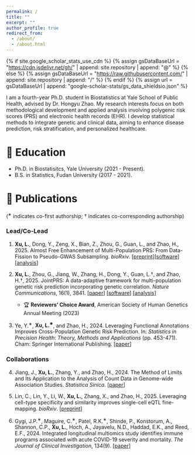 ```yaml
---
permalink: /
title: ""
excerpt: ""
author_profile: true
redirect_from: 
  - /about/
  - /about.html
---
```


{% if site.google_scholar_stats_use_cdn %}
{% assign gsDataBaseUrl = "https://cdn.jsdelivr.net/gh/" | append: site.repository | append: "@" %}
{% else %}
{% assign gsDataBaseUrl = "https://raw.githubusercontent.com/" | append: site.repository | append: "/" %}
{% endif %}
{% assign url = gsDataBaseUrl | append: "google-scholar-stats/gs_data_shieldsio.json" %}

<span class='anchor' id='about-me'></span>

I am a fourth-year Ph.D. student in Biostatistics at Yale School of Public Health, advised by Dr. Hongyu Zhao. My research interests focus on both methodological development and applied analysis involving polygenic risk scores (PRS) and electronic health records (EHR). I develop statistical methods to integrate genetic and clinical data, aiming to enhance disease prediction, risk stratification, and personalized healthcare.

# 📖 Education
- Ph.D. in Biostatisitcs, Yale University (2021 - Present).
- B.S. in Statistics, Fudan University (2017 - 2021). 
  
# 📝 Publications
(<sup>∗</sup> indicates co-first authorship; † indicates co-corresponding authorship)

### Lead/Co-Lead
1. **Xu, L.**, Dong, Y., Zeng, X., Bian, Z., Zhou, G., Guan, L., and Zhao, H., 2025. Almost Free Enhancement of Multi-Population PRS: From Data-Fission to Pseudo-GWAS Subsampling. *bioRxiv*. [[preprint](https://www.biorxiv.org/content/10.1101/2025.06.16.659952v1)][[software](https://github.com/LeqiXu/MIXPRS)][[analysis](https://github.com/LeqiXu/MIXPRS_analysis)]

2. **Xu, L.**, Zhou, G., Jiang, W., Zhang, H., Dong, Y., Guan, L.†, and Zhao, H.†, 2025. JointPRS: A data-adaptive framework for multi-population genetic risk prediction incorporating genetic correlation. *Nature Communications*, 16(1), 3841. [[paper](https://www.nature.com/articles/s41467-025-59243-x)] [[software](https://github.com/LeqiXu/JointPRS)] [[analysis](https://github.com/LeqiXu/JointPRS_analysis)]
   * 🏆 **Reviewers’ Choice Award**, American Society of Human Genetics Annual Meeting (2023)

3. Ye, Y.<sup>∗</sup>, **Xu, L.<sup>∗</sup>**, and Zhao, H., 2024. Leveraging Functional Annotations Improves Cross-Population Genetic Risk Prediction. In: *Statistics in Precision Health: Theory, Methods and Applications* (pp. 453-471). Cham: Springer International Publishing. [[paper](https://link.springer.com/chapter/10.1007/978-3-031-50690-1_18)]

### Collaborations
4. Jiang, J., **Xu, L.**, Zhang, Y., and Zhao, H., 2024. The Method of Limits and Its Application to the Analysis of Count Data in Genome-wide Association Studies. *Statistica Sinica*. [[paper](https://www3.stat.sinica.edu.tw/ss_newpaper/SS-2024-0092_na.pdf)]

5. Lin, C., Lin, Y., Li, W., **Xu, L.**, Zhang, X., and Zhao, H., 2025. Leveraging cell-type specificity and similarity improves single-cell eQTL fine-mapping. *bioRxiv*. [[preprint](https://www.biorxiv.org/content/10.1101/2025.03.05.641709v1)]

6. Gygi, J.P.<sup>∗</sup>, Maguire, C.<sup>∗</sup>, Patel, R.K.<sup>∗</sup>, Shinde, P., Konstorum, A., Shannon, C.P., **Xu, L.**, Hoch, A., Jayavelu, N.D., Haddad, E.K., and Reed, E.F., 2024. Integrated longitudinal multiomics study identifies immune programs associated with acute COVID-19 severity and mortality. *The Journal of Clinical Investigation*, 134(9). [[paper](https://www.jci.org/articles/view/176640)]

